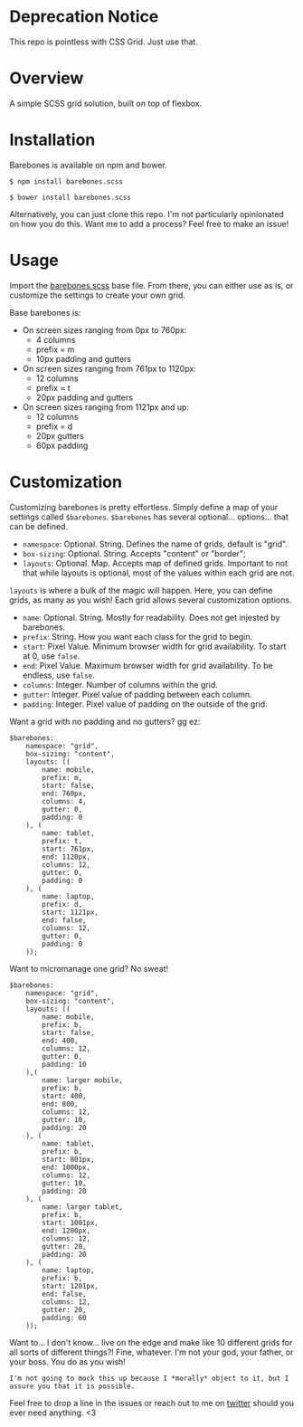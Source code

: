 # Deprecation Notice

This repo is pointless with CSS Grid. Just use that.

# Overview
A simple SCSS grid solution, built on top of flexbox.

# Installation
Barebones is available on npm and bower.

`$ npm install barebones.scss`

`$ bower install barebones.scss`

Alternatively, you can just clone this repo. I'm not particularly opinionated on how you do this. Want me to add a process? Feel free to make an issue!

# Usage

Import the [barebones.scss](https://github.com/hmphry/barebones/blob/master/source/_base.scss) base file. From there, you can either use as is, or customize the settings to create your own grid.

Base barebones is:
* On screen sizes ranging from 0px to 760px:
  * 4 columns
  * prefix = m
  * 10px padding and gutters
* On screen sizes ranging from 761px to 1120px:
  * 12 columns
  * prefix = t
  * 20px padding and gutters
* On screen sizes ranging from 1121px and up:
  * 12 columns
  * prefix = d
  * 20px gutters
  * 60px padding

# Customization

Customizing barebones is pretty effortless. Simply define a map of your settings called `$barebones`. `$barebones` has several optional... options... that can be defined.

- `namespace`: Optional. String. Defines the name of grids, default is "grid".
- `box-sizing`: Optional. String. Accepts "content" or "border";
- `layouts`: Optional. Map. Accepts map of defined grids. Important to not that while layouts is optional, most of the values within each grid are not.

`layouts` is where a bulk of the magic will happen. Here, you can define grids, as many as you wish! Each grid allows several customization options.
- `name`: Optional. String. Mostly for readability. Does not get injested by barebones.
- `prefix`: String. How you want each class for the grid to begin.
- `start`: Pixel Value. Minimum browser width for grid availability. To start at 0, use `false`.
- `end`: Pixel Value. Maximum browser width for grid availability. To be endless, use `false`.
- `columns`: Integer. Number of columns within the grid.
- `gutter`: Integer. Pixel value of padding between each column.
- `padding`: Integer. Pixel value of padding on the outside of the grid.

Want a grid with no padding and no gutters? gg ez:
````
$barebones:
	namespace: "grid",
	box-sizing: "content",
	layouts: ((
		name: mobile,
		prefix: m,
		start: false,
		end: 760px,
		columns: 4,
		gutter: 0,
		padding: 0
	), (
		name: tablet,
		prefix: t,
		start: 761px,
		end: 1120px,
		columns: 12,
		gutter: 0,
		padding: 0
	), (
		name: laptop,
		prefix: d,
		start: 1121px,
		end: false,
		columns: 12,
		gutter: 0,
		padding: 0
	));
````

Want to micromanage one grid? No sweat!
````
$barebones:
	namespace: "grid",
	box-sizing: "content",
	layouts: ((
		name: mobile,
		prefix: b,
		start: false,
		end: 400,
		columns: 12,
		gutter: 0,
		padding: 10
	),(
		name: larger mobile,
		prefix: b,
		start: 400,
		end: 800,
		columns: 12,
		gutter: 10,
		padding: 20
	), (
		name: tablet,
		prefix: b,
		start: 801px,
		end: 1000px,
		columns: 12,
		gutter: 10,
		padding: 20
	), (
		name: larger tablet,
		prefix: b,
		start: 1001px,
		end: 1200px,
		columns: 12,
		gutter: 20,
		padding: 20
	), (
		name: laptop,
		prefix: b,
		start: 1201px,
		end: false,
		columns: 12,
		gutter: 20,
		padding: 60
	));
````

Want to... I don't know... live on the edge and make like 10 different grids for all sorts of different things?! Fine, whatever. I'm not your god, your father, or your boss. You do as you wish!

````
I'm not going to mock this up because I *morally* object to it, but I assure you that it is possible.
````

Feel free to drop a line in the issues or reach out to me on [twitter](https://twitter.com/heyhmphry) should you ever need anything. <3
